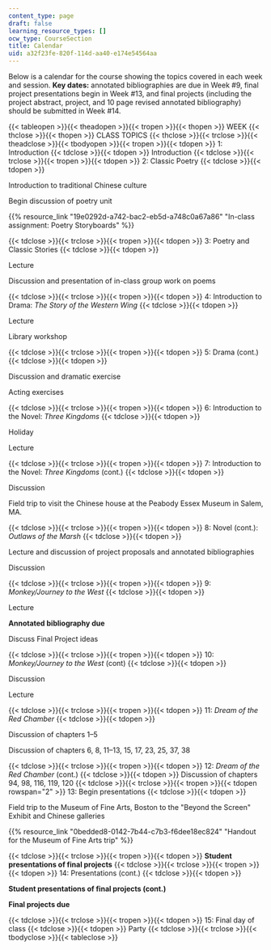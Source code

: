 ```yaml
---
content_type: page
draft: false
learning_resource_types: []
ocw_type: CourseSection
title: Calendar
uid: a32f23fe-820f-114d-aa40-e174e54564aa
---
```

Below is a calendar for the course showing the topics covered in each week and session. **Key dates:** annotated bibliographies are due in Week #9, final project presentations begin in Week #13, and final projects (including the project abstract, project, and 10 page revised annotated bibliography) should be submitted in Week #14.

{{< tableopen >}}{{< theadopen >}}{{< tropen >}}{{< thopen >}}
WEEK
{{< thclose >}}{{< thopen >}}
CLASS TOPICS
{{< thclose >}}{{< trclose >}}{{< theadclose >}}{{< tbodyopen >}}{{< tropen >}}{{< tdopen >}}
1: Introduction
{{< tdclose >}}{{< tdopen >}}
Introduction
{{< tdclose >}}{{< trclose >}}{{< tropen >}}{{< tdopen >}}
2: Classic Poetry
{{< tdclose >}}{{< tdopen >}}

Introduction to traditional Chinese culture

Begin discussion of poetry unit

{{% resource_link "19e0292d-a742-bac2-eb5d-a748c0a67a86" "In-class assignment: Poetry Storyboards" %}}

{{< tdclose >}}{{< trclose >}}{{< tropen >}}{{< tdopen >}}
3: Poetry and Classic Stories
{{< tdclose >}}{{< tdopen >}}

Lecture

Discussion and presentation of in-class group work on poems

{{< tdclose >}}{{< trclose >}}{{< tropen >}}{{< tdopen >}}
4: Introduction to Drama: *The Story of the Western Wing*
{{< tdclose >}}{{< tdopen >}}

Lecture

Library workshop

{{< tdclose >}}{{< trclose >}}{{< tropen >}}{{< tdopen >}}
5: Drama (cont.)
{{< tdclose >}}{{< tdopen >}}

Discussion and dramatic exercise

Acting exercises

{{< tdclose >}}{{< trclose >}}{{< tropen >}}{{< tdopen >}}
6: Introduction to the Novel: *Three Kingdoms*
{{< tdclose >}}{{< tdopen >}}

Holiday

Lecture

{{< tdclose >}}{{< trclose >}}{{< tropen >}}{{< tdopen >}}
7: Introduction to the Novel: *Three Kingdoms* (cont.)
{{< tdclose >}}{{< tdopen >}}

Discussion

Field trip to visit the Chinese house at the Peabody Essex Museum in Salem, MA.

{{< tdclose >}}{{< trclose >}}{{< tropen >}}{{< tdopen >}}
8: Novel (cont.): *Outlaws of the Marsh*
{{< tdclose >}}{{< tdopen >}}

Lecture and discussion of project proposals and annotated bibliographies

Discussion

{{< tdclose >}}{{< trclose >}}{{< tropen >}}{{< tdopen >}}
9: *Monkey/Journey to the West*
{{< tdclose >}}{{< tdopen >}}

Lecture

**Annotated bibliography due**

Discuss Final Project ideas

{{< tdclose >}}{{< trclose >}}{{< tropen >}}{{< tdopen >}}
10: *Monkey/Journey to the West* (cont)
{{< tdclose >}}{{< tdopen >}}

Discussion

Lecture

{{< tdclose >}}{{< trclose >}}{{< tropen >}}{{< tdopen >}}
11: *Dream of the Red Chamber*
{{< tdclose >}}{{< tdopen >}}

Discussion of chapters 1–5

Discussion of chapters 6, 8, 11–13, 15, 17, 23, 25, 37, 38

{{< tdclose >}}{{< trclose >}}{{< tropen >}}{{< tdopen >}}
12: *Dream of the Red Chamber* (cont.)
{{< tdclose >}}{{< tdopen >}}
Discussion of chapters 94, 98, 116, 119, 120
{{< tdclose >}}{{< trclose >}}{{< tropen >}}{{< tdopen rowspan="2" >}}
13: Begin presentations
{{< tdclose >}}{{< tdopen >}}

Field trip to the Museum of Fine Arts, Boston to the "Beyond the Screen" Exhibit and Chinese galleries

{{% resource_link "0bedded8-0142-7b44-c7b3-f6dee18ec824" "Handout for the Museum of Fine Arts trip" %}}

{{< tdclose >}}{{< trclose >}}{{< tropen >}}{{< tdopen >}}
**Student presentations of final projects**
{{< tdclose >}}{{< trclose >}}{{< tropen >}}{{< tdopen >}}
14: Presentations (cont.)
{{< tdclose >}}{{< tdopen >}}

**Student presentations of final projects (cont.)**

**Final projects due**

{{< tdclose >}}{{< trclose >}}{{< tropen >}}{{< tdopen >}}
15: Final day of class
{{< tdclose >}}{{< tdopen >}}
Party
{{< tdclose >}}{{< trclose >}}{{< tbodyclose >}}{{< tableclose >}}
